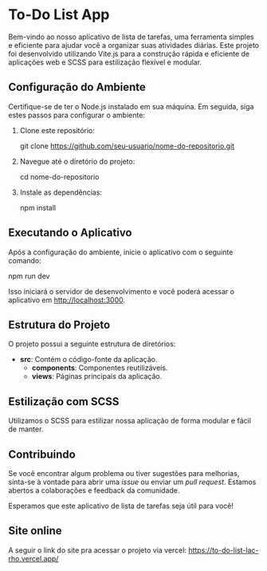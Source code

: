 # To-Do List App

Bem-vindo ao nosso aplicativo de lista de tarefas, uma ferramenta simples e eficiente para ajudar você a organizar suas atividades diárias. Este projeto foi desenvolvido utilizando Vite.js para a construção rápida e eficiente de aplicações web e SCSS para estilização flexível e modular.

## Configuração do Ambiente

Certifique-se de ter o Node.js instalado em sua máquina. Em seguida, siga estes passos para configurar o ambiente:

1. Clone este repositório:

   git clone https://github.com/seu-usuario/nome-do-repositorio.git

2. Navegue até o diretório do projeto:

   cd nome-do-repositorio

3. Instale as dependências:

   npm install

## Executando o Aplicativo

Após a configuração do ambiente, inicie o aplicativo com o seguinte comando:

npm run dev


Isso iniciará o servidor de desenvolvimento e você poderá acessar o aplicativo em [http://localhost:3000](http://localhost:3000).

## Estrutura do Projeto

O projeto possui a seguinte estrutura de diretórios:

- **src**: Contém o código-fonte da aplicação.
  - **components**: Componentes reutilizáveis.
  - **views**: Páginas principais da aplicação.

## Estilização com SCSS

Utilizamos o SCSS para estilizar nossa aplicação de forma modular e fácil de manter.

## Contribuindo

Se você encontrar algum problema ou tiver sugestões para melhorias, sinta-se à vontade para abrir uma *issue* ou enviar um *pull request*. Estamos abertos a colaborações e feedback da comunidade.

Esperamos que este aplicativo de lista de tarefas seja útil para você!

## Site online

A seguir o link do site pra acessar o projeto via vercel: https://to-do-list-lac-rho.vercel.app/
